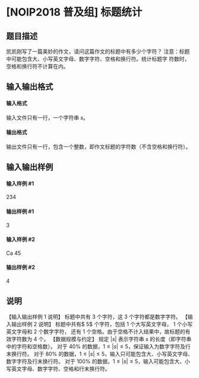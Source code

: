 
# [NOIP2018 普及组] 标题统计
## 题目描述
凯凯刚写了一篇美妙的作文，请问这篇作文的标题中有多少个字符？ 注意：标题中可能包含大、小写英文字母、数字字符、空格和换行符。统计标题字 符数时，空格和换行符不计算在内。 
## 输入输出格式
#### 输入格式

输入文件只有一行，一个字符串 $s$。 
#### 输出格式

输出文件只有一行，包含一个整数，即作文标题的字符数（不含空格和换行符）。 
## 输入输出样例
#### 输入样例 #1
234 
#### 输出样例 #1
3
#### 输入样例 #2
Ca 45 
#### 输出样例 #2
4
## 说明
【输入输出样例 1 说明】
标题中共有 3 个字符，这 3 个字符都是数字字符。
【输入输出样例 2 说明】 标题中共有$ 5$ 个字符，包括 $1$ 个大写英文字母， $1$ 个小写英文字母和 $2$ 个数字字符， 还有 $1$ 个空格。由于空格不计入结果中，故标题的有效字符数为 $4$ 个。
【数据规模与约定】
规定 $|s|$ 表示字符串 $s$ 的长度（即字符串中的字符和空格数）。
对于 $40\%$ 的数据，$1 ≤ |s| ≤ 5$，保证输入为数字字符及行末换行符。
对于 $80\%$ 的数据，$1 ≤ |s| ≤ 5$，输入只可能包含大、小写英文字母、数字字符及行末换行符。
对于 $100\%$ 的数据，$1 ≤ |s| ≤ 5$，输入可能包含大、小写英文字母、数字字符、空格和行末换行符。 
